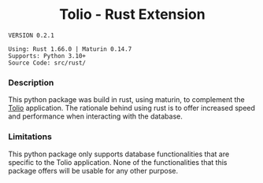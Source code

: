 <h1 align="center"> Tolio - Rust Extension </h1>

```
VERSION 0.2.1

Using: Rust 1.66.0 | Maturin 0.14.7
Supports: Python 3.10+
Source Code: src/rust/

```

### Description
This python package was build in rust, using maturin, to complement the <a href="https://github.com/jozhw/tolio">Tolio</a> application. The rationale behind using rust is to offer increased speed and performance when interacting
with the database.



### Limitations
This python package only supports database functionalities that are specific to the Tolio application. None of the functionalities 
that this package offers will be usable for any other purpose. 
